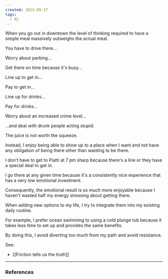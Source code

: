 ```yaml
---
created: 2023-09-17
tags:
  - 0🌲
---
```

When you go out in downtown the level of thinking required to have a simple meal massively outweighs the actual meal.

You have to drive there…

Worry about parking…

Get there on time because it's busy…

Line up to get in…

Pay to get in…

Line up for drinks…

Pay for drinks…

Worry about an increased crime level…

…and deal with drunk people acting stupid.

The juice is not worth the squeeze.

Instead, I enjoy being able to show up to a place when I want and not have any obligation of being there other than wanting to be there.

I don't have to get to Piatti at 7 pm sharp because there's a line or they have a special deal to get in.

I go there at any given time because it's a consistently nice experience that has a very low emotional investment.

Consequently, the emotional result is so much more enjoyable because I haven't wasted half my energy stressing about getting there.

When adding new options to my life, I try to integrate them into my existing daily routine.

For example, I prefer ocean swimming to using a cold plunge tub because it takes less time to set up and provides the same benefits.

By doing this, I avoid diverting too much from my path and avoid resistance.

See: 

- [[Friction tells us the truth]]

---

### References